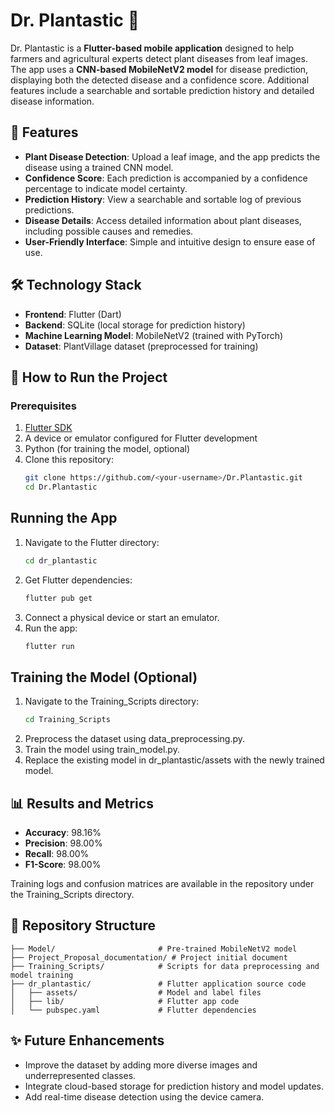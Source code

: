 # Dr. Plantastic 🌱

Dr. Plantastic is a **Flutter-based mobile application** designed to help farmers and agricultural experts detect plant diseases from leaf images. The app uses a **CNN-based MobileNetV2 model** for disease prediction, displaying both the detected disease and a confidence score. Additional features include a searchable and sortable prediction history and detailed disease information.

## 📖 Features
- **Plant Disease Detection**: Upload a leaf image, and the app predicts the disease using a trained CNN model.
- **Confidence Score**: Each prediction is accompanied by a confidence percentage to indicate model certainty.
- **Prediction History**: View a searchable and sortable log of previous predictions.
- **Disease Details**: Access detailed information about plant diseases, including possible causes and remedies.
- **User-Friendly Interface**: Simple and intuitive design to ensure ease of use.

## 🛠️ Technology Stack
- **Frontend**: Flutter (Dart)
- **Backend**: SQLite (local storage for prediction history)
- **Machine Learning Model**: MobileNetV2 (trained with PyTorch)
- **Dataset**: PlantVillage dataset (preprocessed for training)

## 🚀 How to Run the Project
### Prerequisites
1. [Flutter SDK](https://flutter.dev/docs/get-started/install)
2. A device or emulator configured for Flutter development
3. Python (for training the model, optional)
4. Clone this repository:
   ```bash
   git clone https://github.com/<your-username>/Dr.Plantastic.git
   cd Dr.Plantastic

## Running the App
1. Navigate to the Flutter directory:
   ```bash
   cd dr_plantastic
2. Get Flutter dependencies:
    ```bash
   flutter pub get
3. Connect a physical device or start an emulator.
4. Run the app:
   ```bash
   flutter run

## Training the Model (Optional)
1. Navigate to the Training_Scripts directory:
   ```bash
   cd Training_Scripts
2. Preprocess the dataset using data_preprocessing.py.
3. Train the model using train_model.py.
4. Replace the existing model in dr_plantastic/assets with the newly trained model.

## 📊 Results and Metrics
- **Accuracy**: 98.16%
- **Precision**: 98.00%
- **Recall**: 98.00%
- **F1-Score**: 98.00%
  
Training logs and confusion matrices are available in the repository under the Training_Scripts directory.

## 📂 Repository Structure
  ```plaintext
├── Model/                       # Pre-trained MobileNetV2 model
├── Project_Proposal_documentation/ # Project initial document
├── Training_Scripts/            # Scripts for data preprocessing and model training
├── dr_plantastic/               # Flutter application source code
│   ├── assets/                  # Model and label files
│   ├── lib/                     # Flutter app code
│   └── pubspec.yaml             # Flutter dependencies
```
## ✨ Future Enhancements
- Improve the dataset by adding more diverse images and underrepresented classes.
- Integrate cloud-based storage for prediction history and model updates.
- Add real-time disease detection using the device camera.
